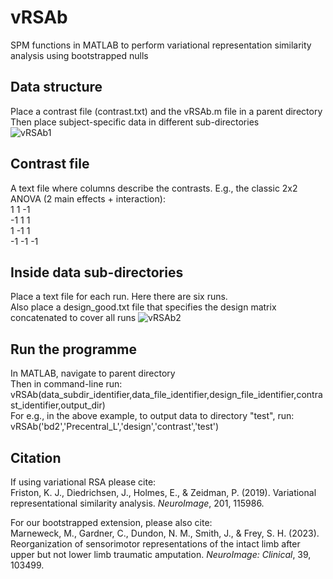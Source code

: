 # vRSAb
SPM functions in MATLAB to perform variational representation similarity analysis using bootstrapped nulls

## Data structure
Place a contrast file (contrast.txt) and the vRSAb.m file in a parent directory  
Then place subject-specific data in different sub-directories  
![vRSAb1](https://github.com/dundonnm/vRSAb/assets/39175662/587bbfaa-585c-47a3-b67d-2e4fda29d5e6)

## Contrast file
A text file where columns describe the contrasts. E.g., the classic 2x2 ANOVA (2 main effects + interaction):  
1 1 -1  
-1 1 1  
1 -1 1  
-1 -1 -1  

## Inside data sub-directories
Place a text file for each run. Here there are six runs.  
Also place a design_good.txt file that specifies the design matrix concatenated to cover all runs
![vRSAb2](https://github.com/dundonnm/vRSAb/assets/39175662/425d6a5b-da6b-43ce-8e90-7528ae99b991)

## Run the programme  
In MATLAB, navigate to parent directory  
Then in command-line run:  
vRSAb(data_subdir_identifier,data_file_identifier,design_file_identifier,contrast_identifier,output_dir)  
For e.g., in the above example, to output data to directory "test", run:
vRSAb('bd2','Precentral_L','design','contrast','test')


## Citation
If using variational RSA please cite:  
Friston, K. J., Diedrichsen, J., Holmes, E., & Zeidman, P. (2019). Variational representational similarity analysis. _NeuroImage_, 201, 115986.

For our bootstrapped extension, please also cite:  
Marneweck, M., Gardner, C., Dundon, N. M., Smith, J., & Frey, S. H. (2023). Reorganization of sensorimotor representations of the intact limb after upper but not lower limb traumatic amputation. _NeuroImage: Clinical_, 39, 103499.

